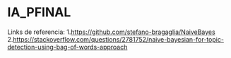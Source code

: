 # IA_PFINAL

Links de referencia:
 1.https://github.com/stefano-bragaglia/NaiveBayes
 2.https://stackoverflow.com/questions/2781752/naive-bayesian-for-topic-detection-using-bag-of-words-approach
